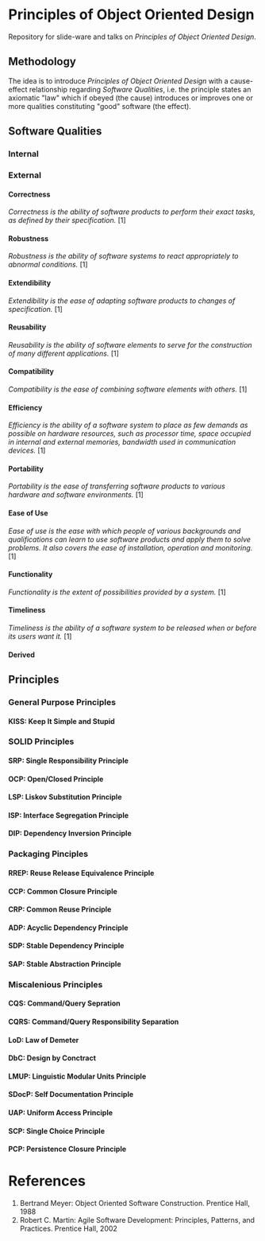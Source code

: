 # Principles of Object Oriented Design
Repository for slide-ware and talks on _Principles of Object Oriented Design_.

## Methodology

The idea is to introduce _Principles of Object Oriented Design_ with a cause-effect relationship regarding _Software Qualities_, i.e. the principle states an axiomatic "law" which if obeyed (the cause) introduces or improves one or more qualities constituting "good" software (the effect).

## Software Qualities

### Internal

### External

#### Correctness
_Correctness is the ability of software products to perform their exact tasks, as defined by their specification._ [1]

#### Robustness
_Robustness is the ability of software systems to react appropriately to abnormal conditions._ [1]

#### Extendibility
_Extendibility is the ease of adapting software products to changes of specification._ [1]

#### Reusability
_Reusability is the ability of software elements to serve for the construction of many different applications._ [1]

#### Compatibility
_Compatibility is the ease of combining software elements with others._ [1]

#### Efficiency
_Efficiency is the ability of a software system to place as few demands as possible on hardware resources, such as processor time, space occupied in internal and external memories, bandwidth used in communication devices._ [1]

#### Portability
_Portability is the ease of transferring software products to various hardware and software environments._ [1]

#### Ease of Use
_Ease of use is the ease with which people of various backgrounds and qualifications can learn to use software products and apply them to solve problems. It also covers the ease of installation, operation and monitoring._ [1]

#### Functionality
_Functionality is the extent of possibilities provided by a system._ [1]

#### Timeliness
_Timeliness is the ability of a software system to be released when or before its users want it._ [1]

#### Derived


## Principles

### General Purpose Principles
#### KISS: Keep It Simple and Stupid


### SOLID Principles
#### SRP: Single Responsibility Principle
#### OCP: Open/Closed Principle
#### LSP: Liskov Substitution Principle
#### ISP: Interface Segregation Principle
#### DIP: Dependency Inversion Principle


### Packaging Pinciples
#### RREP: Reuse Release Equivalence Principle
#### CCP: Common Closure Principle
#### CRP: Common Reuse Principle
#### ADP: Acyclic Dependency Principle
#### SDP: Stable Dependency Principle
#### SAP: Stable Abstraction Principle


### Miscalenious Principles
#### CQS: Command/Query Sepration 
#### CQRS: Command/Query Responsibility Separation
#### LoD: Law of Demeter
#### DbC: Design by Conctract
#### LMUP: Linguistic Modular Units Principle
#### SDocP: Self Documentation Principle
#### UAP: Uniform Access Principle
#### SCP: Single Choice Principle
#### PCP: Persistence Closure Principle

# References

1. Bertrand Meyer: Object Oriented Software Construction. Prentice Hall, 1988
2. Robert C. Martin: Agile Software Development: Principles, Patterns, and Practices. Prentice Hall, 2002